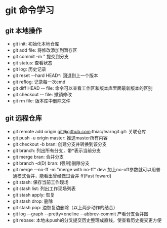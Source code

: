 # git 命令学习

## git 本地操作
- git init: 初始化本地仓库 
- git add file: 将修改添加到暂存区
- git commit -m " 提交到分支
- git status: 查看状态
- git log: 历史记录
- git reset --hard HEAD^: 回退到上一个版本
- git reflog: 记录每一次cmd
- git diff HEAD -- file: 命令可以查看工作区和版本库里面最新版本的区别
- git checkout -- file: 撤销修改 
- git rm file: 版本库中删除文件

## git 远程仓库
- git remote add origin git@github.com:thiac/learngit.git: 关联仓库
- git push -u origin master: 推送master所有内容
- git checkout -b bran: 创建分支并转换到该分支
- git branch: 列出所有分支，带*表示当前分支
- git merge bran: 合并分支
- git branch -d(D) bran: (强制)删除分支
- git merge --no-ff -m "merge with no-ff" dev: 加上no-off参数就可以用普通模式合并，能看出曾经做过合并
  ff(Fast foward)
- git stash: 保存当前工作现场 
- git stash list: 列出工作现场列表 
- git stash apply: 恢复
- git stash drop: 删除
- git stash pop: 边恢复边删除（以上两步动作的结合）
- git log --graph --pretty=oneline --abbrev-commit 产看分支合并图
- git rebase: 本地未push的分叉提交历史整理成直线，使查看历史提交更方便
